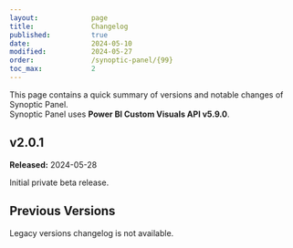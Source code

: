 ```yaml
---
layout:             page
title:              Changelog
published:          true
date:               2024-05-10
modified:           2024-05-27
order:              /synoptic-panel/{99}
toc_max:            2
---
```

This page contains a quick summary of versions and notable changes of Synoptic Panel.  
Synoptic Panel uses **Power BI Custom Visuals API v5.9.0**.

## v2.0.1
**Released:** 2024-05-28

Initial private beta release.

## Previous Versions

Legacy versions changelog is not available.